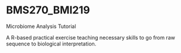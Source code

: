 # BMS270_BMI219
Microbiome Analysis Tutorial

A R-based practical exercise teaching necessary skills to go from raw sequence to biological interpretation.
